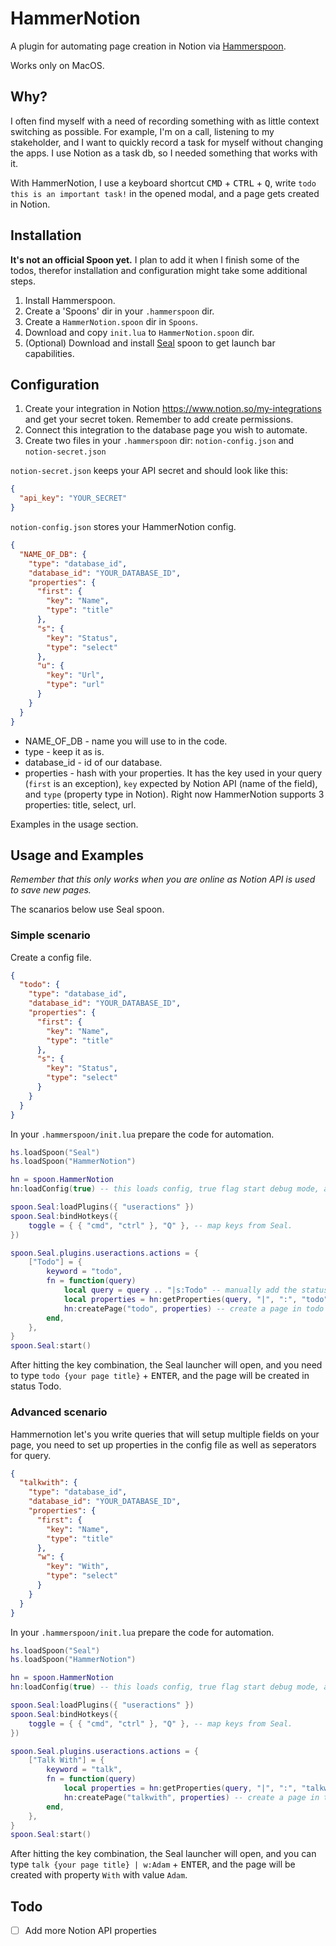 # HammerNotion

A plugin for automating page creation in Notion via [Hammerspoon](https://www.hammerspoon.org/).

Works only on MacOS.

## Why?

I often find myself with a need of recording something with as little context switching as possible. For example, I'm on a call, listening to my stakeholder, and I want to quickly record a task for myself without changing the apps. I use Notion as a task db, so I needed something that works with it.

With HammerNotion, I use a keyboard shortcut <kbd>CMD</kbd> + <kbd>CTRL</kbd> + <kbd>Q</kbd>, write `todo this is an important task!` in the opened modal, and a page gets created in Notion.

## Installation

**It's not an official Spoon yet.** I plan to add it when I finish some of the todos, therefor installation and configuration might take some additional steps.

1. Install Hammerspoon.
2. Create a 'Spoons' dir in your `.hammerspoon` dir.
3. Create a `HammerNotion.spoon` dir in `Spoons`.
4. Download and copy `init.lua` to `HammerNotion.spoon` dir.
5. (Optional) Download and install [Seal](https://www.hammerspoon.org/Spoons/Seal.html) spoon to get launch bar capabilities.

## Configuration

1. Create your integration in Notion https://www.notion.so/my-integrations and get your secret token. Remember to add create permissions.
2. Connect this integration to the database page you wish to automate.
3. Create two files in your `.hammerspoon` dir: `notion-config.json` and `notion-secret.json`

`notion-secret.json` keeps your API secret and should look like this:

```json
{
  "api_key": "YOUR_SECRET"
}
```

`notion-config.json` stores your HammerNotion config.

```json
{
  "NAME_OF_DB": {
    "type": "database_id",
    "database_id": "YOUR_DATABASE_ID",
    "properties": {
      "first": {
        "key": "Name",
        "type": "title"
      },
      "s": {
        "key": "Status",
        "type": "select"
      },
      "u": {
        "key": "Url",
        "type": "url"
      }
    }
  }
}
```

- NAME_OF_DB - name you will use to in the code.
- type - keep it as is.
- database_id - id of our database.
- properties - hash with your properties. It has the key used in your query (`first` is an exception), `key` expected by Notion API (name of the field), and `type` (property type in Notion). Right now HammerNotion supports 3 properties: title, select, url.

Examples in the usage section.

## Usage and Examples

_Remember that this only works when you are online as Notion API is used to save new pages._

The scanarios below use Seal spoon.

### Simple scenario

Create a config file.

```json
{
  "todo": {
    "type": "database_id",
    "database_id": "YOUR_DATABASE_ID",
    "properties": {
      "first": {
        "key": "Name",
        "type": "title"
      },
      "s": {
        "key": "Status",
        "type": "select"
      }
    }
  }
}
```

In your `.hammerspoon/init.lua` prepare the code for automation.

```lua
hs.loadSpoon("Seal")
hs.loadSpoon("HammerNotion")

hn = spoon.HammerNotion
hn:loadConfig(true) -- this loads config, true flag start debug mode, additional info is printed to the console.

spoon.Seal:loadPlugins({ "useractions" })
spoon.Seal:bindHotkeys({
	toggle = { { "cmd", "ctrl" }, "Q" }, -- map keys from Seal.
})

spoon.Seal.plugins.useractions.actions = {
	["Todo"] = {
		keyword = "todo",
		fn = function(query)
			local query = query .. "|s:Todo" -- manually add the status to query.
			local properties = hn:getProperties(query, "|", ":", "todo") -- get the table with properties prepared for notion.
			hn:createPage("todo", properties) -- create a page in todo database.
		end,
	},
}
spoon.Seal:start()

```

After hitting the key combination, the Seal launcher will open, and you need to type `todo {your page title}` + <kbd>ENTER</kbd>, and the page will be created in status Todo.

### Advanced scenario

Hammernotion let's you write queries that will setup multiple fields on your page, you need to set up properties in the config file as well as seperators for query.

```json
{
  "talkwith": {
    "type": "database_id",
    "database_id": "YOUR_DATABASE_ID",
    "properties": {
      "first": {
        "key": "Name",
        "type": "title"
      },
      "w": {
        "key": "With",
        "type": "select"
      }
    }
  }
}
```

In your `.hammerspoon/init.lua` prepare the code for automation.

```lua
hs.loadSpoon("Seal")
hs.loadSpoon("HammerNotion")

hn = spoon.HammerNotion
hn:loadConfig(true) -- this loads config, true flag start debug mode, additional info is printed to the console.

spoon.Seal:loadPlugins({ "useractions" })
spoon.Seal:bindHotkeys({
	toggle = { { "cmd", "ctrl" }, "Q" }, -- map keys from Seal.
})

spoon.Seal.plugins.useractions.actions = {
	["Talk With"] = {
		keyword = "talk",
		fn = function(query)
			local properties = hn:getProperties(query, "|", ":", "talkwith") -- | seperator defines how fields are split, : defines key value seperator.
			hn:createPage("talkwith", properties) -- create a page in todo database.
		end,
	},
}
spoon.Seal:start()

```

After hitting the key combination, the Seal launcher will open, and you can type `talk {your page title} | w:Adam` + <kbd>ENTER</kbd>, and the page will be created with property `With` with value `Adam`.

## Todo

- [ ] Add more Notion API properties
